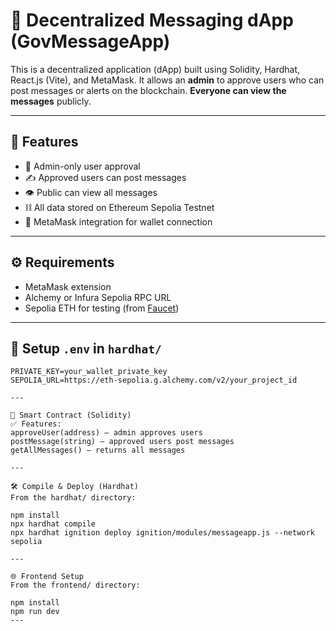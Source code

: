 # 📨 Decentralized Messaging dApp (GovMessageApp)

This is a decentralized application (dApp) built using Solidity, Hardhat, React.js (Vite), and MetaMask. It allows an **admin** to approve users who can post messages or alerts on the blockchain. **Everyone can view the messages** publicly.

---

## 🚀 Features

- 🔐 Admin-only user approval
- ✍️ Approved users can post messages
- 👁️ Public can view all messages
- ⛓️ All data stored on Ethereum Sepolia Testnet
- 🦊 MetaMask integration for wallet connection

---

## ⚙️ Requirements

- MetaMask extension
- Alchemy or Infura Sepolia RPC URL
- Sepolia ETH for testing (from [Faucet](https://sepoliafaucet.com/))

---

## 🔐 Setup `.env` in `hardhat/`

```env
PRIVATE_KEY=your_wallet_private_key
SEPOLIA_URL=https://eth-sepolia.g.alchemy.com/v2/your_project_id

---

🧾 Smart Contract (Solidity)
✅ Features:
approveUser(address) – admin approves users
postMessage(string) – approved users post messages
getAllMessages() – returns all messages

---

🛠️ Compile & Deploy (Hardhat)
From the hardhat/ directory:

npm install
npx hardhat compile
npx hardhat ignition deploy ignition/modules/messageapp.js --network sepolia

---

🌐 Frontend Setup
From the frontend/ directory:

npm install
npm run dev
---
